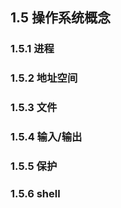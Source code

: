 ## 1.5 操作系统概念

### 1.5.1 进程

### 1.5.2 地址空间


### 1.5.3 文件

### 1.5.4 输入/输出

### 1.5.5 保护


### 1.5.6 shell